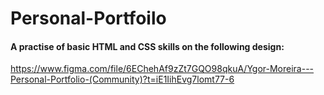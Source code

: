# Personal-Portfoilo


#### A practise of basic HTML and CSS skills on the following design: 
https://www.figma.com/file/6EChehAf9zZt7GQO98qkuA/Ygor-Moreira---Personal-Portfolio-(Community)?t=iE1IihEvg7lomt77-6
